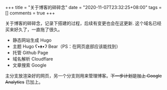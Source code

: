 +++
title = "关于博客的碎碎念"
date = "2020-11-07T23:32:25+08:00"
tags = []
comments = true
+++

关于博客的碎碎念，记录下搭建的过程，后续有变更也会在这更新. 这个域名已经买来好久了，一直拖了很久。

* 静态网站生成 Hugo
* 主题 Hugo ʕ•ᴥ•ʔ Bear（PS：在网页底部应该能找到）
* 托管 Github Page
* 域名解析 Cloudflare
* 文章搜索 Google

主分支放渲染好的网页，另一个分支则用来管理博客。~~下一步计划是加上 Google Analytics~~ 已加上。